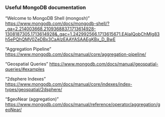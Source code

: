 ### Useful MongoDB documentation

“Welcome to MongoDB Shell (mongosh)”
https://www.mongodb.com/docs/mongodb-shell/?_ga=2.214003668.2109368837.1713614928-1308187305.1713614928&_gac=1.242992566.1713615671.EAIaIQobChMIg83h5ePQhQMV0ZeDBx3CaAIzEAAYASAAEgKBx_D_BwE

“Aggregation Pipeline”
https://www.mongodb.com/docs/manual/core/aggregation-pipeline/

“Geospatial Queries”
https://www.mongodb.com/docs/manual/geospatial-queries/#examples

“2dsphere Indexes”
https://www.mongodb.com/docs/manual/core/indexes/index-types/geospatial/2dsphere/

“$geoNear (aggregation)”
https://www.mongodb.com/docs/manual/reference/operator/aggregation/geoNear/

